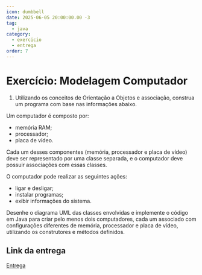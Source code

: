 ```yaml
---
icon: dumbbell
date: 2025-06-05 20:00:00.00 -3
tag:
  - java
category:
  - exercicio
  - entrega
order: 7
---
```


# Exercício: Modelagem Computador


1. Utilizando os conceitos de Orientação a Objetos e associação, construa um programa com base nas informações abaixo.

  Um computador é composto por:
  - memória RAM;
  - processador;
  - placa de vídeo.

  Cada um desses componentes (memória, processador e placa de vídeo) deve ser representado por uma classe separada, e o computador deve possuir associações com essas classes.

  O computador pode realizar as seguintes ações:
  - ligar e desligar;
  - instalar programas;
  - exibir informações do sistema.

  
Desenhe o diagrama UML das classes envolvidas e implemente o código em Java para criar pelo menos dois computadores, cada um associado com configurações diferentes de memória, processador e placa de vídeo, utilizando os construtores e métodos definidos.


## Link da entrega

[Entrega](https://classroom.github.com/a/g6lS_h03)
